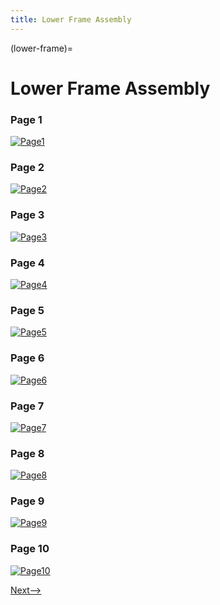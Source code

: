 ```yaml
---
title: Lower Frame Assembly
---
```


(lower-frame)=
# Lower Frame Assembly

### Page 1
[![Page1](_static/lower_frame0.png)](_static/lower_frame0.png)

### Page 2
[![Page2](_static/lower_frame1.png)](_static/lower_frame1.png)

### Page 3
[![Page3](_static/lower_frame2.png)](_static/lower_frame2.png)

### Page 4
[![Page4](_static/lower_frame3.png)](_static/lower_frame3.png)

### Page 5
[![Page5](_static/lower_frame4.png)](_static/lower_frame4.png)

### Page 6
[![Page6](_static/lower_frame5.png)](_static/lower_frame5.png)

### Page 7
[![Page7](_static/lower_frame6.png)](_static/lower_frame6.png)

### Page 8
[![Page8](_static/lower_frame7.png)](_static/lower_frame7.png)

### Page 9
[![Page9](_static/lower_frame8.png)](_static/lower_frame8.png)

### Page 10
[![Page10](_static/lower_frame9.png)](_static/lower_frame9.png)

[Next-->](./corexy.md)
